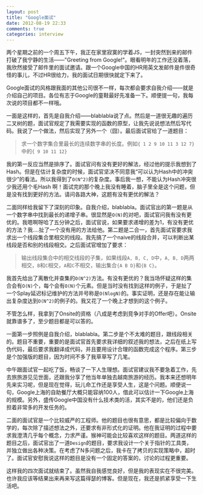 ```yaml
---
layout: post
title: "Google面试"
date: 2012-08-19 22:33
comments: true
categories: interview
---
```


两个星期之前的一个周五下午，我正在家里寂寞的学着JS，一封突然到来的邮件打破了我宁静的生活——"Greeting from Google!"。眼看明年的工作还没着落，我欣然接受了邮件里的面试邀请。跟一个Google中国的HR用英文发邮件是件很奇怪的事儿，不过HR很给力，我的面试日期很快就定下来了。

Google面试的风格跟我面的其他公司很不一样，每次都会要求自我介绍——就是介绍自己的项目。各位有志于Google的童鞋最好先准备一下。顺便提一句，我每次说的项目都不一样哦。

一面是这样的，首先是自我介绍——blablabla说了点。然后是一道很无趣的遍历二叉树的题，面试官规定了我需要实现的函数的原型，让我先说说想法然后写代码。我说了一个做法，然后实现了另外一个（囧）。最后面试官给了一道题目：

>  求一个数字集合里最长的连续数字串的长度。例如`{ 1 2 9 10 11 3 12 7}`中的`{ 9 10 11 12}`

我的第一反应当然是排序了。面试官问有没有更好的解法，经过他的提示我想到了Hash。但是在估计复杂度的时候，面试官坚决不同意我“可以认为Hash中的冲突很少”的看法。所以我得到了`O(N^2)`的复杂度。事后我一想，不能认为Hash冲突很少我还用个毛Hash 啊！面试完的那个晚上我没有睡着，脑子里全是这个问题，但是没有找到更好的方法。请问各路大神，这题有没有更优的解法？

二面同样给我留下了深刻的印象。自我介绍，blablabla。面试官出的第一题是从一个数字串中找到最长的递增子串。很显然是`O(N)`的对吧，面试官问我有没有更优的。我嗯啊呀哈了五分钟之后，面试官说，如果要求递增的差为1，有没有更优的方法？我....扯了一个没有用的方法给他。第二题是二合一，首先面试官要求我求出一个线段集合里相交的线段。我先搞了一个naive的线段合并，可以判断出某线段是否和别的线段相交。之后面试官增加了要求：

>  输出线段集合中的相交线段的子集，如果线段`A, B, C, D`中，`A, B, D`两两相交，`B`和`C`相交，`A`和`C`不相交，输出集合`{A B D}`和`{B C}`。

我首先给出了离散化并查集的`O(N^2)`方法。有没有更优的？我当场怀疑这样的集合会有`O(N)`个，每个会有`O(N)`个元素。但是当时没有找到这样的例子，于是扯了一个Splay延迟标记维护的方法并号称是`O(NlogN)`的。事实证明，还是存在能让输出复杂度达到`O(N^2)`的例子的。我又花了一个晚上才想到的这个例子。

不管怎么样，我拿到了Onsite的资格（八成是考虑到竞争对手的Offer吧）。Onsite就靠谱多了，至少题目都是可以答的。

一面第一步照例是自我介绍，blablabla。第二步是个不太难的题目，跟线段相关的。题目不重要，重要的是面试官首先要求我详细的叙述我的想法，之后在纸上写伪代码，最后要求我翻译成代码，并且要用设计合理的函数完成这个程序。第三步是个加强版的题目，因为时间不多了我草草写了几笔。

中午跟面试官一起吃了饭，畅谈了一下人生理想。面试官建议我不要急着工作，先去旅旅游见见世面，还跟我分享了他当年单独去越南旅游的经历。我本来还想明年先来实习呢，但是现在觉得，玩儿命工作还是享受人生，这是个问题。顺便说一句，Google上海的自助餐厅大概只能容纳100人，借此可以估计一下Google上海的规模。另外，盛传Google中国没有什么技术类的活，其实不是的，他们还是负担着非常多的开发任务的。

二面的面试官是一个比较威严的工程师。他的题目也很有意思，都是比较偏向于数学的，每次除了描述想法之外，还要求有非形式化的证明。他在我证明的过程中要求我澄清几乎每个概念，力求严谨。猴神可能会比较喜欢这样的题目。两道这样的题目之后，面试官出了一道`Design`的题目，要求我设计一个关于指针的工具类，并独立做出各种决策。在考虑了N多问题之后，我卡在了拷贝的实现策略中，超时了。面试官安慰我说这样的题目是没有一个固定的答案的，讨论的过程更重要。

这样我的四次面试就结束了。虽然我自我感觉良好，但是我的表现实在不很完美。也许我应该等结果出来再来写这篇得瑟的博客。但是现在，我还是抓紧享受一下生活吧。
